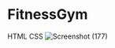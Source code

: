 # FitnessGym
HTML CSS 
![Screenshot (177)](https://user-images.githubusercontent.com/28981173/95679267-3e956700-0bef-11eb-9710-9b8cfc5ef7bd.png)
